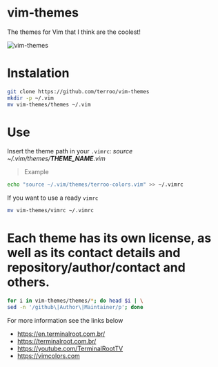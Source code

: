 # vim-themes
The themes for Vim that I think are the coolest!

![vim-themes](vim-themes.jpg)

# Instalation
```sh
git clone https://github.com/terroo/vim-themes
mkdir -p ~/.vim
mv vim-themes/themes ~/.vim
```

# Use
Insert the theme path in your `.vimrc`: *source ~/.vim/themes/**THEME_NAME**.vim*
> Example

```sh
echo "source ~/.vim/themes/terroo-colors.vim" >> ~/.vimrc
```

If you want to use a ready `vimrc`
```sh
mv vim-themes/vimrc ~/.vimrc
```

# Each theme has its own license, as well as its contact details and repository/author/contact and others.
```sh
for i in vim-themes/themes/*; do head $i | \
sed -n '/github\|Author\|Maintainer/p'; done
```

For more information see the links below
- <https://en.terminalroot.com.br/>
- <https://terminalroot.com.br/>
- <https://youtube.com/TerminalRootTV>
- <https://vimcolors.com>
